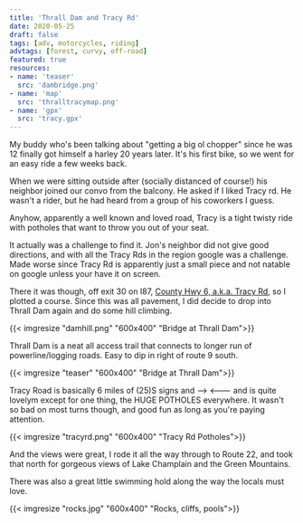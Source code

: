 ```yaml
---
title: 'Thrall Dam and Tracy Rd'
date: 2020-05-25
draft: false
tags: [adv, motorcycles, riding]
advtags: [forest, curvy, off-road]
featured: true
resources:
- name: 'teaser'
  src: 'dambridge.png'
- name: 'map'
  src: 'thralltracymap.png'
- name: 'gpx'
  src: 'tracy.gpx'
---
```


My buddy who's been talking about "getting a big ol chopper" since he was 12 finally got himself a harley 20 years later. It's his first bike, so we went for an easy ride a few weeks back.

When we were sitting outside after (socially distanced of course!) his neighbor joined our convo from the balcony.  He asked if I liked Tracy rd.  He wasn't a rider, but he had heard from a group of his coworkers I guess.

Anyhow, apparently a well known and loved road, Tracy is a tight twisty ride with potholes that want to throw you out of your seat.
<!--more-->

It actually was a challenge to find it.  Jon's neighbor did not give good directions, and with all the Tracy Rds in the region google was a challenge.  Made worse since Tracy Rd is apparently just a small piece and not natable on google unless your have it on screen.  

There it was though, off exit 30 on I87, [County Hwy 6, a.k.a. Tracy Rd](https://www.google.com/maps/place/Co+Hwy+6,+North+Hudson,+NY+12855), so I plotted a course. Since this was all pavement, I did decide to drop into Thrall Dam again and do some hill climbing.


{{< imgresize "damhill.png" "600x400" "Bridge at Thrall Dam">}}

Thrall Dam is a neat all access trail that connects to longer run of powerline/logging roads.  Easy to dip in right of route 9 south.


{{< imgresize "teaser" "600x400" "Bridge at Thrall Dam">}}


Tracy Road is basically 6 miles of (25)S  signs and --> <--- and is quite lovelym except for one thing, the HUGE POTHOLES everywhere. It wasn't so bad on most turns though, and good fun as long as you're paying attention.


{{< imgresize "tracyrd.png" "600x400" "Tracy Rd Potholes">}}

And the views were great, I rode it all the way through to Route 22, and took that north for gorgeous views of Lake Champlain and the Green Mountains. 

There was also a great little swimming hold along the way the locals must love.


{{< imgresize "rocks.jpg" "600x400" "Rocks, cliffs, pools">}}


